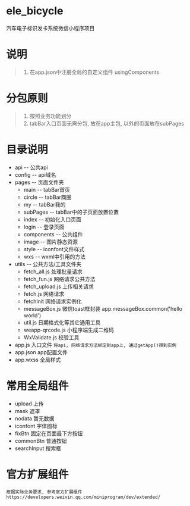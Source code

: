 # ele_bicycle
汽车电子标识发卡系统微信小程序项目
# 说明
> 1. 在app.json中注册全局的自定义组件 usingComponents
# 分包原则
> 1. 按照业务功能划分
> 2. tabBar入口页面无需分包, 放在app主包, 以外的页面放在subPages
# 目录说明
+ api -- 公共api
+ config -- api域名
+ pages -- 页面文件夹
  + main -- tabBar首页
  + circle -- tabBar商圈
  + my -- tabBar我的
  + subPages -- tabBar中的子页面放置位置
  + index -- 初始化入口页面
  + login -- 登录页面
  + components -- 公共组件
  + image -- 图片静态资源
  + style -- iconfont文件样式
  + wxs -- wxml中引用的方法
+ utils -- 公共方法/工具文件夹
  + fetch_all.js 处理批量请求
  + fetch_fun.js 网络请求公共方法
  + fetch_upload.js 上传相关请求
  + fetch.js 网络请求
  + fetchInit 网络请求实例化
  + messageBox.js 微信toast框封装 app.messageBox.common('hello world')
  + util.js 日期格式化等其它通用工具
  + weapp-qrcode.js 小程序端生成二维码
  + WxValidate.js 校验工具
+ app.js 入口文件
  ` 将api, 网络请求方法绑定到app上, 通过getApp()得到实例 `
+ app.json app配置文件
+ app.wxss 全局样式

# 常用全局组件
+ upload 上传
+ mask 遮罩
+ nodata 暂无数据
+ iconfont 字体图标
+ fixBtn 固定在页面最下方按钮
+ commonBtn 普通按钮
+ searchInput 搜索框
# 官方扩展组件
` 根据实际业务要求, 参考官方扩展组件https://developers.weixin.qq.com/miniprogram/dev/extended/ `
